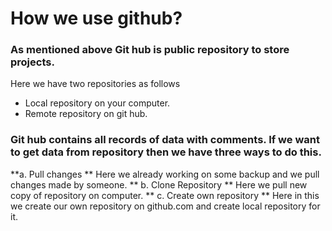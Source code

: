 # How we use github?

### As mentioned above Git hub is public repository to store projects.
Here we have two repositories as follows
* Local repository on your computer.
* Remote repository on git hub.

### Git hub contains all records of data with comments. If we want to get data from repository then we have three ways to do this.
**a. Pull changes **
Here we already working on some backup and we pull changes made by someone.
** b. Clone Repository **
Here we pull new copy of repository on computer.
** c. Create own repository **
Here in this we create our own repository on github.com and create local repository for it.